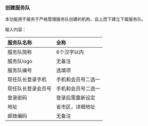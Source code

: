 ### 创建服务队

本功能用于服务于严格管理服务队创建的机构，自上而下建立下属服务队。

输入内容：

| 服务队名称 | 全称 |
| :--- | :--- |
| 服务队简称 | 6个汉字以内 |
| 服务队logo | 无备注 |
| 服务队编号 | 选填项 |
| 现任队长登录手机 | 手机和会员号二选一 |
| 现任队长登录会员号 | 手机和会员号二选一 |
| 登录密码 | 登录后需重新设定 |
| 地址 | 省市区，详细地址 |
| 邮政编码 | 无备注 |



